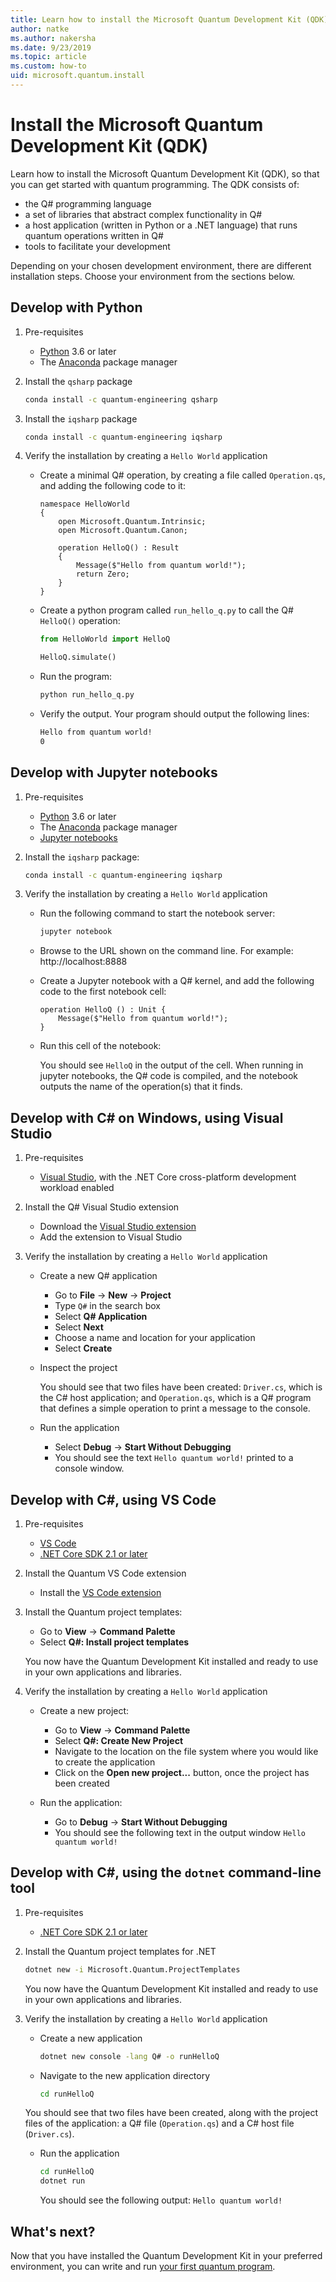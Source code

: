 ```yaml
---
title: Learn how to install the Microsoft Quantum Development Kit (QDK)
author: natke
ms.author: nakersha
ms.date: 9/23/2019
ms.topic: article
ms.custom: how-to
uid: microsoft.quantum.install
---
```


# Install the Microsoft Quantum Development Kit (QDK)

Learn how to install the Microsoft Quantum Development Kit (QDK), so that you can get started with quantum programming. The QDK consists of:

- the Q# programming language
- a set of libraries that abstract complex functionality in Q#
- a host application (written in Python or a .NET language) that runs quantum operations written in Q#
- tools to facilitate your development

Depending on your chosen development environment, there are different installation steps. Choose your environment from the sections below.

## Develop with Python

1. Pre-requisites

    - [Python](https://www.python.org/downloads/) 3.6 or later
    - The [Anaconda](https://docs.anaconda.com/anaconda/install/) package manager

1. Install the `qsharp` package

    ```bash
    conda install -c quantum-engineering qsharp
    ```

1. Install the `iqsharp` package

   ```bash
   conda install -c quantum-engineering iqsharp
   ```

1. Verify the installation by creating a `Hello World` application

    - Create a minimal Q# operation, by creating a file called `Operation.qs`, and adding the following code to it:

        ```qsharp
        namespace HelloWorld
        {
            open Microsoft.Quantum.Intrinsic;
            open Microsoft.Quantum.Canon;

            operation HelloQ() : Result
            {
                Message($"Hello from quantum world!");
                return Zero;
            }
        }
        ```

    - Create a python program called `run_hello_q.py` to call the Q# `HelloQ()` operation:

        ```python
        from HelloWorld import HelloQ

        HelloQ.simulate()
        ```

    - Run the program:

        ```bash
        python run_hello_q.py
        ```

    - Verify the output. Your program should output the following lines:

        ```bash
        Hello from quantum world!
       0
       ```

## Develop with Jupyter notebooks

1. Pre-requisites

    - [Python](https://www.python.org/downloads/) 3.6 or later
    - The [Anaconda](https://docs.anaconda.com/anaconda/install/) package manager
    - [Jupyter notebooks](https://jupyter.readthedocs.io/en/latest/install.html)

1. Install the `iqsharp` package:

    ```bash
    conda install -c quantum-engineering iqsharp
    ```

1. Verify the installation by creating a `Hello World` application

    - Run the following command to start the notebook server:

        ```bash
        jupyter notebook
        ```

    - Browse to the URL shown on the command line. For example: http://localhost:8888

    - Create a Jupyter notebook with a Q# kernel, and add the following code to the first notebook cell:

        ```qsharp
        operation HelloQ () : Unit {
            Message($"Hello from quantum world!");
        }
        ```

    - Run this cell of the notebook:

        You should see `HelloQ` in the output of the cell. When running in jupyter notebooks, the Q# code is compiled, and the notebook outputs the name of the operation(s) that it finds.

## Develop with C# on Windows, using Visual Studio

1. Pre-requisites

    - [Visual Studio](https://visualstudio.microsoft.com/downloads/), with the .NET Core cross-platform development workload enabled

1. Install the Q# Visual Studio extension

    - Download the [Visual Studio extension](https://marketplace.visualstudio.com/items?itemName=quantum.DevKit)
    - Add the extension to Visual Studio

1. Verify the installation by creating a `Hello World` application

    - Create a new Q# application

        - Go to **File** -> **New** -> **Project**
        - Type `Q#` in the search box
        - Select **Q# Application**
        - Select **Next**
        - Choose a name and location for your application
        - Select **Create**

    - Inspect the project

        You should see that two files have been created: `Driver.cs`, which is the C# host application; and `Operation.qs`, which is a Q# program that defines a simple operation to print a message to the console.

    - Run the application

        - Select **Debug** -> **Start Without Debugging**
        - You should see the text `Hello quantum world!` printed to a console window.

## Develop with C#, using VS Code

1. Pre-requisites

   - [VS Code](https://code.visualstudio.com/download)
   - [.NET Core SDK 2.1 or later](https://www.microsoft.com/net/download)

1. Install the Quantum VS Code extension

    - Install the [VS Code extension](https://marketplace.visualstudio.com/items?itemName=quantum.quantum-devkit-vscode)

1. Install the Quantum project templates:

   - Go to **View** -> **Command Palette**
   - Select **Q#: Install project templates**

    You now have the Quantum Development Kit installed and ready to use in your own applications and libraries.

1. Verify the installation by creating a `Hello World` application

    - Create a new project:

        - Go to **View** -> **Command Palette**
        - Select **Q#: Create New Project**
        - Navigate to the location on the file system where you would like to create the application
        - Click on the **Open new project...** button, once the project has been created

    - Run the application:

        - Go to **Debug** -> **Start Without Debugging**
        - You should see the following text in the output window `Hello quantum world!`

## Develop with C#, using the `dotnet` command-line tool

1. Pre-requisites

    - [.NET Core SDK 2.1 or later](https://www.microsoft.com/net/download)

1. Install the Quantum project templates for .NET

    ```bash
    dotnet new -i Microsoft.Quantum.ProjectTemplates
    ```

    You now have the Quantum Development Kit installed and ready to use in your own applications and libraries.

1. Verify the installation by creating a `Hello World` application

    - Create a new application

       ```bash
       dotnet new console -lang Q# -o runHelloQ
       ```

    - Navigate to the new application directory

       ```bash
       cd runHelloQ
       ```

    You should see that two files have been created, along with the project files of the application: a Q# file (`Operation.qs`) and a C# host file (`Driver.cs`).

    - Run the application

        ```bash
        cd runHelloQ
        dotnet run
        ```

        You should see the following output: `Hello quantum world!`

## What's next?

Now that you have installed the Quantum Development Kit in your preferred environment, you can write and run [your first quantum program](xref:microsoft.quantum.write-program).
